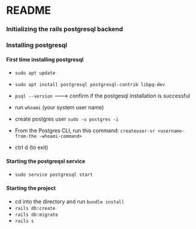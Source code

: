 # README

### Initializing the rails postgresql backend

### Installing postgresql 


#### First time installing postgresql 

- `sudo apt update`
- `sudo apt install postgresql postgresql-contrib libpq-dev`
- `psql --version` ---> confirm if the postgesql installation is successful

- run  `whoami` (your system user name)

- create postgres user `sudo -u postgres -i`

- From the Postgres CLI, run this command: `createuser-sr <username-from-the -whoami-command>`  

- ctrl d (to exit)

#### Starting the postgreqsl service

- `sudo service postgresql start`

#### Starting the project

- cd into the directory and run `bundle install`
- `rails db:create`
- `rails db:migrate`
- `rails s` 
